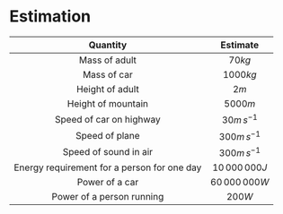 # Estimation

|                  Quantity                   |        Estimate        |
| :-----------------------------------------: | :--------------------: |
|                Mass of adult                |     $70\unit{kg}$      |
|                 Mass of car                 |    $1000\unit{kg}$     |
|               Height of adult               |      $2\unit{m}$       |
|             Height of mountain              |     $5000\unit{m}$     |
|           Speed of car on highway           |  $30\unit{m\,s^{-1}}$  |
|               Speed of plane                | $300\unit{m\,s^{-1}}$  |
|            Speed of sound in air            | $300\unit{m\,s^{-1}}$  |
| Energy requirement for a person for one day | $10\,000\,000\unit{J}$ |
|               Power of a car                | $60\,000\,000\unit{W}$ |
|          Power of a person running          |     $200\unit{W}$      |
